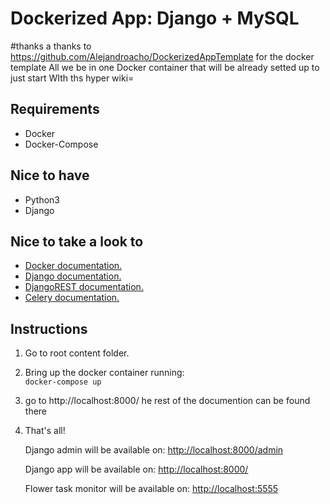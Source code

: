 # Dockerized App: Django + MySQL
#thanks a thanks to https://github.com/Alejandroacho/DockerizedAppTemplate for the docker template
All we be in one Docker container that will be already setted up to just start WIth ths hyper wiki=

## Requirements
  - Docker
  - Docker-Compose

## Nice to have
  - Python3
  - Django

## Nice to take a look to
- [Docker documentation.](https://docs.celeryproject.org/en/stable/index.html#)
- [Django documentation.](https://www.djangoproject.com/)
- [DjangoREST documentation.](https://www.django-rest-framework.org/)
- [Celery documentation.](https://docs.celeryproject.org/)



## Instructions

1. Go to root content folder.
2. Bring up the docker container running:  
    ```docker-compose up```

3. go to http://localhost:8000/ he rest of the documention can be found there
4. That's all!

    Django admin will be available on: [http://localhost:8000/admin](http://localhost:8000/admin)

    Django app will be available on: [http://localhost:8000/](http://localhost:8000/)

    Flower task monitor will be available on: [http://localhost:5555](http://localhost:5555)